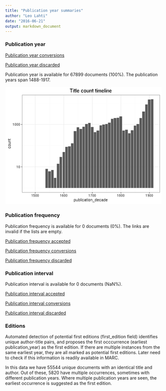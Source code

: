 ```yaml
---
title: "Publication year summaries"
author: "Leo Lahti"
date: "2016-06-21"
output: markdown_document
---
```



### Publication year

[Publication year conversions](output.tables/publication_year_conversion.csv)

[Publication year discarded](output.tables/publication_year_discarded.csv)

Publication year is available for 67899 documents (100%). The publication years span 1488-1917.

![plot of chunk summarypublicationyear](figure/summarypublicationyear-1.png)

### Publication frequency

Publication frequency is available for 0 documents (0%). The links are invalid if the lists are empty.

[Publication frequency accepted](output.tables/publication_frequency_discarded.csv)

[Publication frequency conversions](output.tables/publication_frequency_conversion.csv)

[Publication frequency discarded](output.tables/publication_frequency_discarded.csv)


### Publication interval

Publication interval is available for 0 documents (NaN%). 

[Publication interval accepted](output.tables/publication_interval_discarded.csv)

[Publication interval conversions](output.tables/publication_interval_conversion.csv)

[Publication interval discarded](output.tables/publication_interval_discarded.csv)


### Editions

Automated detection of potential first editions (first_edition field)
identifies unique author-title pairs, and proposes the first
occcurrence (earliest publication_year) as the first edition. If there
are multiple instances from the same earliest year, they are all
marked as potential first editions. Later need to check if this
information is readily available in MARC.

In this data we have 55544
unique documents with an identical title and author. Out of these,
5820
have multiple occurrences, sometimes with different publication years.
Where multiple publication years are seen, the earliest occurrence is
suggested as the first edition.







